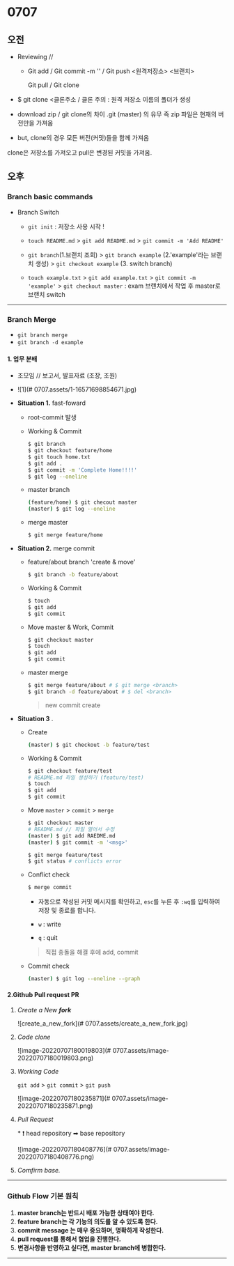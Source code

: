 # 0707

## 오전



- Reviewing // 

  - Git add / Git commit -m '<msg>' / Git push <원격저장소> <브랜치>

    Git pull / Git clone 

- $ git clone <클론주소 / 클론 주의  : 원격 저장소 이름의 폴더가 생성

- download zip / git clone의 차이 .git (master) 의 유무 즉 zip 파일은 현재의 버전만을 가져옴

- but, clone의 경우 모든 버전(커밋)들을 함께 가져옴

clone은 저장소를 가져오고 pull은 변경된 커밋을 가져옴.

## 오후

### Branch basic commands

- Branch Switch

  - `git init`  : 저장소 사용 시작 ! 


  - `touch README.md`  > `git add README.md` > `git commit -m 'Add README'` 


  - `git branch`(1.브랜치 조회) > `git branch example` (2.'example'라는 브랜치 생성) > `git checkout example` (3. switch branch) 


  - `touch example.txt` > `git add example.txt` > `git commit -m 'example'` > `git checkout master` : exam 브랜치에서 작업 후 master로 브랜치 switch

---------

### Branch Merge

- `git branch merge`
- `git branch -d example`

#### 1. 업무 분배

- 조모임 // 보고서, 발표자료  (조장, 조원)

- ![1](# 0707.assets/1-16571698854671.jpg)

- **Situation 1.** fast-foward

  - root-commit 발생

    

  - Working & Commit

    ```bash
    $ git branch
    $ git checkout feature/home
    $ git touch home.txt
    $ git add .
    $ git commit -m 'Complete Home!!!!'
    $ git log --oneline
    
    ```

  - master branch

    ```bash
    (feature/home) $ git checout master
    (master) $ git log --oneline
    ```

  - merge master

    ```bash
    $ git merge feature/home
    ```

- **Situation 2.** merge commit

  - feature/about branch 'create & move'

    ```bash
    $ git branch -b feature/about
    ```

  - Working & Commit

    ```bash
    $ touch
    $ git add
    $ git commit
    ```

  - Move master & Work, Commit

    ```bash
    $ git checkout master 
    $ touch
    $ git add
    $ git commit
    ```

  - master merge

    ```bash
    $ git merge feature/about # $ git merge <branch>
    $ git branch -d feature/about # $ del <branch>
    ```

    > new commit create

- **Situation 3** . 

  - Create <branch>

    ```bash
    (master) $ git checkout -b feature/test
    ```

  - Working & Commit

    ```bash
    $ git checkout feature/test 
    # README.md 파일 생성하기 (feature/test)
    $ touch
    $ git add 
    $ git commit
    ```

  - Move `master` > `commit` > `merge`

    ```bash 
    $ git checkout master
    # README.md // 파일 열어서 수정
    (master) $ git add RAEDME.md
    (master) $ git commit -m '<msg>'
    
    $ git merge feature/test
    $ git status # conflicts error
    ```

  - Conflict check

    ```bash
    $ merge commit 
    ```

    - 자동으로 작성된 커밋 메시지를 확인하고, `esc`를 누른 후 `:wq`를 입력하여 저장 및 종료를 합니다.

    - `w` : write

    - `q` : quit

    > 직접 충돌을 해결 후에 add, commit

  - Commit check

    ```bash
    (master) $ git log --oneline --graph
    ```

#### 2.**Github Pull request PR** 

1. *Create a New  **fork***

    ![create_a_new_fork](# 0707.assets/create_a_new_fork.jpg)

2. *Code clone*

   ![image-20220707180019803](# 0707.assets/image-20220707180019803.png)

3. *Working Code*

   `git add`  > `git commit`  > `git push` 

   ![image-20220707180235871](# 0707.assets/image-20220707180235871.png)

4. *Pull Request*

   \* ❗ head repository <branch> ➡ base repository <branch>

   ![image-20220707180408776](# 0707.assets/image-20220707180408776.png)

5.  *Comfirm base.*

----

### Github Flow 기본 원칙

1. **master branch는 반드시 배포 가능한 상태여야 한다.**
2. **feature branch는 각 기능의 의도를 알 수 있도록 한다.**
3. **commit message 는 매우 중요하며, 명확하게 작성한다.**
4. **pull request를 통해서 협업을 진행한다.**
5. **변경사항을 반영하고 싶다면, master branch에 병합한다.**

---

### 

